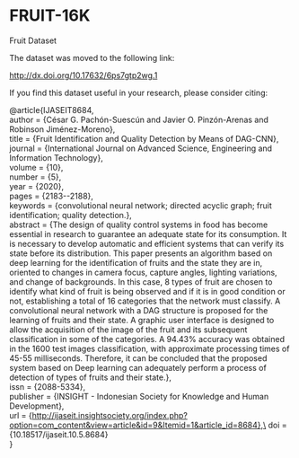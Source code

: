 # FRUIT-16K
Fruit Dataset

The dataset was moved to the following link:

http://dx.doi.org/10.17632/6ps7gtp2wg.1

If you find this dataset useful in your research, please consider citing:

@article{IJASEIT8684,\
   author = {César G. Pachón-Suescún and Javier O. Pinzón-Arenas and Robinson Jiménez-Moreno},\
   title = {Fruit Identification and Quality Detection by Means of DAG-CNN},\
   journal = {International Journal on Advanced Science, Engineering and Information Technology},\
   volume = {10},\
   number = {5},\
   year = {2020},\
   pages = {2183--2188},\
   keywords = {convolutional neural network; directed acyclic graph; fruit identification; quality detection.},\
   abstract = {The design of quality control systems in food has become essential in research to guarantee an adequate state for its consumption. It is necessary to develop automatic and efficient systems that can verify its state before its distribution. This paper presents an algorithm based on deep learning for the identification of fruits and the state they are in, oriented to changes in camera focus, capture angles, lighting variations, and change of backgrounds. In this case, 8 types of fruit are chosen to identify what kind of fruit is being observed and if it is in good condition or not, establishing a total of 16 categories that the network must classify. A convolutional neural network with a DAG structure is proposed for the learning of fruits and their state. A graphic user interface is designed to allow the acquisition of the image of the fruit and its subsequent classification in some of the categories. A 94.43% accuracy was obtained in the 1600 test images classification, with approximate processing times of 45-55 milliseconds. Therefore, it can be concluded that the proposed system based on Deep learning can adequately perform a process of detection of types of fruits and their state.},\
   issn = {2088-5334},\
   publisher = {INSIGHT - Indonesian Society for Knowledge and Human Development},\
   url = {http://ijaseit.insightsociety.org/index.php?option=com_content&view=article&id=9&Itemid=1&article_id=8684},\
   doi = {10.18517/ijaseit.10.5.8684}\
}
